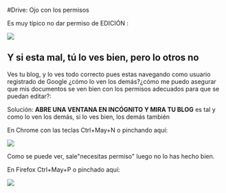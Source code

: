 #Drive: Ojo con los permisos

Es muy típico no dar permiso de EDICIÓN :

![](https://catedu.gitbooks.io/aprendizaje-colaborativo-con-blog/content/img/2016-04-27_11_28_44-Seleccion_003.png)

## Y si esta mal, tú lo ves bien, pero lo otros no

Ves tu blog, y lo ves todo correcto pues estas navegando como usuario registrado de Google ¿cómo lo ven los demás?¿cómo me puedo asegurar que mis documentos se ven bien con los permisos adecuados para que se puedan editar?:

Solución: **ABRE UNA VENTANA EN INCÓGNITO Y MIRA TU BLOG** es tal y como lo ven los demás, si lo ves bien, los demás también

En Chrome con las teclas Ctrl+May+N o pinchando aquí:

![](https://catedu.gitbooks.io/aprendizaje-colaborativo-con-blog/content/img/2016-04-27_11_25_12-Clipboard.png)

Como se puede ver, sale"necesitas permiso" luego no lo has hecho bien.

En Firefox Ctrl+May+P o pinchado aquí:

![](https://catedu.gitbooks.io/aprendizaje-colaborativo-con-blog/content/img/2016-04-27_11_34_34-Clipboard.png)

